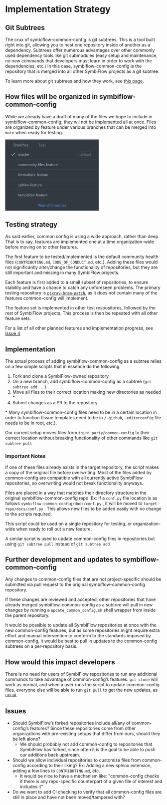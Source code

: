 # Implementation Strategy

## Git Subtrees

The crux of symbiflow-common-config is git subtrees. 
This is a tool built right into git, allowing you to nest one repository inside of another as a dependency.
Subtrees offer numerous advantages over other commonly used dependency tools like git submodules (easy setup and maintenance, no new commands that developers must learn in order to work with the dependencies, etc.)
In this case, symbiflow-common-config is the repository that is merged into all other SymbiFlow projects as a git subtree.

To learn more about git subtrees and how they work, see [this page](https://www.atlassian.com/git/tutorials/git-subtree).

## How files will be organized in symbiflow-common-config

While we already have a draft of many of the files we hope to include in symbiflow-common-config, they wil not be implemented all at once.
Files are organized by feature under various branches that can be merged into `main` when ready for testing.

<img src="assets/img/branches-example.png" width=300px> 

## Testing strategy

As said earlier, common config is using a wide approach, rather than deep.
That is to say, features are implemented one at a time organization-wide before moving on to other features.

The first feature to be tested/implemented is the default community health files (`CONTRIBUTING.md`, `CODE_OF_CONDUCT.md`, etc.).
Adding these files would not significantly alter/change the functionality of repositories, but they are still important and missing in many SymbiFlow projects.

Each feature is first added to a small subset of repositories, to ensure stability and have a chance to catch any unforeseen problems.
The primary testing repository is [`pjxray-bram-patch`](https://github.com/SymbiFlow/prjxray-bram-patch), as it does not contain many of the features common-config will implement.

The feature set is implemented in other test respositores, followed by the rest of SymbiFlow projects.
This process is then be repeated with all other feature sets.

For a list of all other planned features and implementation progress, see  [Issue 4](https://github.com/SymbiFlow/symbiflow-common-config/issues/4)

## Implementation

The actual process of adding symbiflow-common-config as a subtree relies on a few simple scripts that in essence do the following:
1. Fork and clone a SymbiFlow-owned repository
2. On a new branch, add symbiflow-common-config as a subtree (`git subtree add` . . .)
3. Move all files to their correct location making new directories as needed *
4. Submit changes as a PR to the repository

\* Many symbiflow-common-config files need to be in a certain location in order to function (Issue templates need to be in `/.github`, `.editorconfig` file needs to be in root, etc.).

Our current setup moves files from `third_party/common-config` to their correct location without breaking functionality of other commands like `git subtree pull`

### Important Notes

If one of these files already exists in the target repository, the script makes a copy of the original file before overwriting.
Most of the files added by common-config are compatible with all currently active SymbiFlow repositories, so overwriting would not break functionality anyways.

Files are placed in a way that matches their directory structure in the original symbiflow-common-config repo.
Ex: If a `conf.py` file location is as follows `symbiflow-common-config/docs/conf.py` , it will be moved to `target-repo/docs/conf.py` .
This allows new files to be added easily with no change to the scripts required.

This script could be used on a single repository for testing, or organization-wide when ready to roll out a new feature.

A similar script is used to update common-config files in repositories but using `git subtree pull` instead of `git subtree add`

## Further development and updates to symbiflow-common-config

Any changes to common-config files that are not project-specific should be submitted via pull request to the original symbiflow-common-config repository.

If these changes are reviewed and accepted, other repositories that have already merged symbiflow-common-config as a subtree will pull in new changes by running a `update_common_config.sh` shell wrapper from inside the parent repository. 

It would be possible to update all SymbiFlow repositories at once with the new common-config features, but as some repositories might require extra effort and manual intervention to conform to the standards imposed by common-config, it would be best to pull in updates to the common-config subtrees on a per-repository basis.

## How would this impact developers

There is no need for users of SymbiFlow repositories to run any additional commands to take advantage of common-config’s features.
`git clone` will work as normal, and when a user runs the script to update common-config files, everyone else will be able to run `git pull` to get the new updates, as usual.

## Issues

- Should SymbiFlow’s forked repositories include all/any of common-config’s features?
Since these repositories come from other organizations with pre-existing setups that differ from ours, should they be left alone?
  - We should probably not add common-config to repositories that SymbiFlow has forked, since often it is the goal to be able to push our additions back upstream.
- Should we allow individual repositories to customize files from common-config according to their liking?
Ex: Adding a new sphinx extension, adding a few lines to `CONTRIBUTING.md`, etc.
  - It would be nice to have a mechanism like: "common-config checks if there is any repo-specific counterpart of a given file of interest and includes it"
- Do we want to add CI checking to verify that all common-config files are still in place and have not been moved/tampered with?

